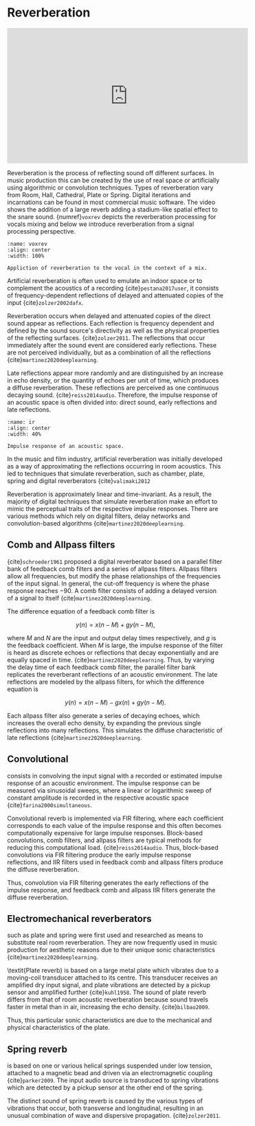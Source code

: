 # Reverberation

<iframe width="560" height="315" src="https://www.youtube.com/embed/tuIgIS2o-rU?start=218" title="YouTube video player" frameborder="0" allow="accelerometer; autoplay; clipboard-write; encrypted-media; gyroscope; picture-in-picture" allowfullscreen></iframe>

Reverberation is the process of reflecting sound off different surfaces. In music production this can be created by the use of real space or artificially using algorithmic or convolution techniques. Types of reverberation vary from Room, Hall, Cathedral, Plate or Spring. Digital iterations and incarnations can be found in most commercial music software. The video shows the addition of a large reverb adding a stadium-like spatial effect to the snare sound. {numref}`voxrev` depicts the reverberation processing for vocals mixing and below we introduce reverberation from a signal processing perspective. 


```{figure} /assets/figures/mixing/Flare-Vocal-Processing.png
:name: voxrev
:align: center
:width: 100%

Appliction of reverberation to the vocal in the context of a mix. 
```

Artificial reverberation is often used to emulate an indoor space or to complement the acoustics of a recording {cite}`pestana2017user`, it consists of frequency-dependent reflections of delayed and attenuated copies of the input {cite}`zolzer2002dafx`.
 
Reverberation occurs when delayed and attenuated copies of the direct sound appear as reflections. Each reflection is frequency dependent and defined by the sound source's directivity as well as the physical properties of the reflecting surfaces. {cite}`zolzer2011`. The reflections that occur immediately after the sound event are considered early reflections. These are not perceived individually, but as a combination of all the reflections {cite}`martinez2020deeplearning`.
 
Late reflections appear more randomly and are distinguished by an increase in echo density, or the quantity of echoes per unit of time, which produces a diffuse reverberation. These reflections are perceived as one continuous decaying sound. {cite}`reiss2014audio`. Therefore, the impulse response of an acoustic space is often divided into: direct sound, early reflections and late reflections. 

```{figure} /assets/figures/audio-effects/IR.svg
:name: ir
:align: center
:width: 40%

Impulse response of an acoustic space.
```

In the music and film industry, artificial reverberation was initially developed as a way of approximating the reflections occurring in room acoustics. This led to techniques that simulate reverberation, such as chamber, plate, spring and digital reverberators {cite}`valimaki2012`
 
Reverberation is approximately linear and time-invariant. As a result, the majority of digital techniques that simulate reverberation make an effort to mimic the perceptual traits of the respective impulse responses. There are various methods which rely on digital filters, delay networks and convolution-based algorithms {cite}`martinez2020deeplearning`. 

## Comb and Allpass filters
 
{cite}`schroeder1961` proposed a digital reverberator based on a parallel filter bank of feedback comb filters and a series of allpass filters. Allpass filters allow all frequencies, but modify the phase relationships of the frequencies of the input signal. In general, the cut-off frequency is where the phase response reaches $-90$. A comb filter consists of adding a delayed version of a signal to itself {cite}`martinez2020deeplearning`.
 
The difference equation of a feedback comb filter is

$$
y(n) = x(n-M)+gy(n-M),
\label{eq:differenceCombReverb}
$$

where $M$ and $N$ are the input and output delay times respectively, and $g$ is the feedback coefficient. When $M$ is large, the impulse response of the filter is heard as discrete echoes or reflections that decay exponentially and are equally spaced in time. {cite}`martinez2020deeplearning`.
Thus, by varying the delay time of each feedback comb filter, the parallel filter bank replicates the reverberant reflections of an acoustic environment.
The late reflections are modeled by the allpass filters, for which the difference equation is

$$
y(n) = x(n-M)-gx(n)+gy(n-M).
\label{eq:differenceAllpassReverb}
$$

Each allpass filter also generate a series of decaying echoes, which increases the overall echo density, by expanding the previous single reflections into many reflections. This simulates the diffuse characteristic of late reflections {cite}`martinez2020deeplearning`.

## Convolutional

consists in convolving the input signal with a recorded or estimated impulse response of an acoustic environment. The impulse response can be measured via sinusoidal sweeps, where a linear or logarithmic sweep of constant amplitude is recorded in the respective acoustic space {cite}`farina2000simultaneous`.
 
Convolutional reverb is implemented via FIR filtering, where each coefficient corresponds to each value of the impulse response and this often becomes computationally expensive for large impulse responses. Block-based convolutions, comb filters, and allpass filters are typical methods for reducing this computational load. {cite}`reiss2014audio`. Thus, block-based convolutions via FIR filtering produce the early impulse response reflections, and IIR filters used in feedback comb and allpass filters produce the diffuse reverberation.

Thus, convolution via FIR filtering generates the early reflections of the impulse response, and feedback comb and allpass IIR filters generate the diffuse reverberation.

## Electromechanical reverberators

such as plate and spring were first used and researched as means to substitute real room reverberation. They are now frequently used in music production for aesthetic reasons due to their unique sonic characteristics {cite}`martinez2020deeplearning`.
 
\textit{Plate reverb} is based on a large metal plate which vibrates due to a moving-coil transducer attached to its centre. This transducer receives an amplified dry input signal, and plate vibrations are detected by a pickup sensor and amplified further {cite}`kuhl1958`. The sound of plate reverb differs from that of room acoustic reverberation because sound travels faster in metal than in air, increasing the echo density. {cite}`bilbao2009`.
 
Thus, this particular sonic characteristics are due to the mechanical and physical characteristics of the plate.
 
## Spring reverb
 
 is based on one or various helical springs suspended under low tension, attached to a magnetic bead and driven via an electromagnetic coupling {cite}`parker2009`. The input audio source is transduced to spring vibrations which are detected by a pickup sensor at the other end of the spring.

The distinct sound of spring reverb is caused by the various types of vibrations that occur, both transverse and longitudinal, resulting in an unusual combination of wave and dispersive propagation. {cite}`zolzer2011`.
